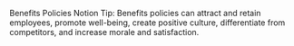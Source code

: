 Benefits Policies
Notion Tip: Benefits policies can attract and retain employees, promote well-being, create positive culture, differentiate from competitors, and increase morale and satisfaction.